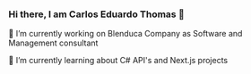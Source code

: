 ### Hi there, I am Carlos Eduardo Thomas 👋

🔭 I’m currently working on Blenduca Company as Software and Management consultant

🌱 I’m currently learning about C# API's and Next.js projects
<!--
**Thomas164-cadu/Thomas164-cadu** is a ✨ _special_ ✨ repository because its `README.md` (this file) appears on your GitHub profile.

Here are some ideas to get you started:

-
- 🌱 I’m currently learning ...
- 👯 I’m looking to collaborate on ...
- 🤔 I’m looking for help with ...
- 💬 Ask me about ...
- 📫 How to reach me: ...
- 😄 Pronouns: ...
- ⚡ Fun fact: ...
-->
